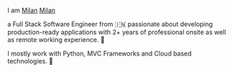 I am  [Milan](https://www.linkedin.com/in/milanrajgupta/)
<a href="https://www.linkedin.com/in/milanrajgupta/" target="_blank">Milan</a>

a Full Stack Software Engineer from 🇮🇳   passionate about developing production-ready applications with 2+ years of professional onsite as well as remote working experience. 🎯

I mostly work with Python, MVC Frameworks and Cloud based technologies. 🚀
